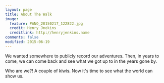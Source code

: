 ```yaml
---
layout: page
title: About The Walk
image:
  feature: PANO_20150217_122822.jpg
  credit: Henry Jnekins
  creditlink: http://henryjenkins.name
comments: false
modified: 2015-06-19
---
```


We wanted somewhere to publicly record our adventures. Then, in years to come,
we can come back and see what we got up to in the years gone by.

Who are we?! A couple of kiwis. Now it's time to see what the world can show
us.
